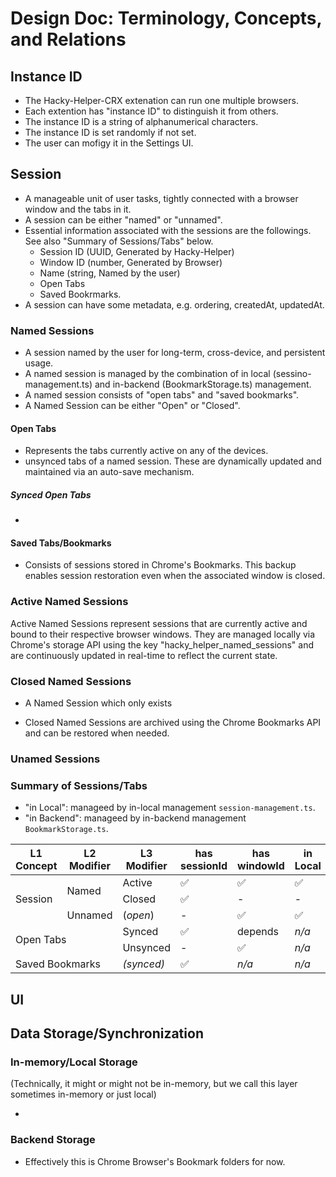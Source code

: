 # Design Doc: Terminology, Concepts, and Relations

## Instance ID

- The Hacky-Helper-CRX extenation can run one multiple browsers.
- Each extention has "instance ID" to distinguish it from others.
- The instance ID is a string of alphanumerical characters.
- The instance ID is set randomly if not set.
- The user can mofigy it in the Settings UI.

## Session

- A manageable unit of user tasks, tightly connected with a browser window and the tabs in it.
- A session can be either "named" or "unnamed".
- Essential information associated with the sessions are the followings. See also "Summary of Sessions/Tabs" below.
  - Session ID (UUID, Generated by Hacky-Helper)
  - Window ID (number, Generated by Browser)
  - Name (string, Named by the user)
  - Open Tabs
  - Saved Bookrmarks.
- A session can have some metadata, e.g. ordering, createdAt, updatedAt.

### Named Sessions

- A session named by the user for long-term, cross-device, and persistent usage.
- A named session is managed by the combination of in local (sessino-management.ts) and in-backend (BookmarkStorage.ts) management.
- A named session consists of "open tabs" and "saved bookmarks".
- A Named Session can be either "Open" or "Closed".

#### Open Tabs

- Represents the tabs currently active on any of the devices.
- unsynced tabs of a named session. These are dynamically updated and maintained via an auto-save mechanism.

##### Synced Open Tabs

-

#### Saved Tabs/Bookmarks

- Consists of sessions stored in Chrome's Bookmarks. This backup enables session restoration even when the associated window is closed.

### Active Named Sessions

Active Named Sessions represent sessions that are currently active and bound to their respective browser windows. They are managed locally via Chrome's storage API using the key "hacky_helper_named_sessions" and are continuously updated in real-time to reflect the current state.

### Closed Named Sessions

- A Named Session which only exists

- Closed Named Sessions are archived using the Chrome Bookmarks API and can be restored when needed.

### Unamed Sessions

### Summary of Sessions/Tabs

- "in Local": manageed by in-local management `session-management.ts`.
- "in Backend": manageed by in-backend management `BookmarkStorage.ts`.

<table>
  <thead>
    <tr>
      <th>L1 Concept</th>
      <th>L2 Modifier</th>
      <th>L3 Modifier</th>
      <th>has sessionId</th>
      <th>has windowId</th>
      <th>in Local</th>
      <th>in Backend</th>
    </tr>
  </thead>
  <tr>
    <td rowspan="3">Session</td>
    <td rowspan="2">Named</td>
    <td>Active</td>
    <td>✅</td>
    <td>✅</td>
    <td>✅</td>
    <td>✅</td>
  </tr>
  <tr>
    <!-- <td>.</td> -->
    <td>Closed</td>
    <td>✅</td>
    <td>-</td>
    <td>-</td>
    <td>✅</td>
  </tr>
  <tr>
    <!-- <td>.</td> -->
    <td>Unnamed</td>
    <td>(<i>open</i>)</td>
    <td>-</td>
    <td>✅</td>
    <td>✅</td>
    <td>-</td>
  </tr>
  <tr>
    <td rowspan="2" colspan="2">Open Tabs</td>
    <td>Synced</td>
    <td>✅</td>
    <td></i>depends</i></td>
    <td><i>n/a</i></td>
    <td>✅</td>
  </tr>
  <tr>
    <td>Unsynced</td>
    <td>-</td>
    <td>✅</td>
    <td><i>n/a</i></td>
    <td>-</td>
  </tr>
  <tr>
    <td colspan="2">Saved Bookmarks</td>
    <td><i>(synced)</i></td>
    <td>✅</td>
    <td><i>n/a</i></td>
    <td><i>n/a</i></td>
    <td>✅</td>
  </tr>
</table>

## UI

## Data Storage/Synchronization

### In-memory/Local Storage

(Technically, it might or might not be in-memory, but we call this layer sometimes in-memory or just local)

-

### Backend Storage

- Effectively this is Chrome Browser's Bookmark folders for now.
